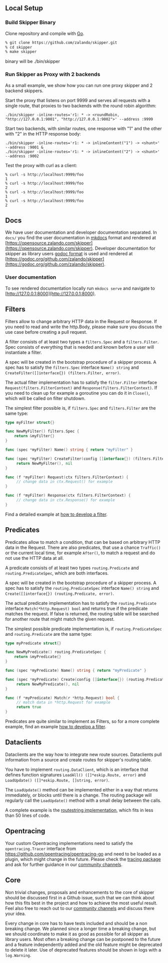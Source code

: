 ## Local Setup

### Build Skipper Binary

Clone repository and compile with [Go](https://golang.org/dl).

```sh
% git clone https://github.com/zalando/skipper.git
% cd skipper
% make skipper
```

binary will be ./bin/skipper

### Run Skipper as Proxy with 2 backends

As a small example, we show how you can run one proxy skipper and 2
backend skippers.

Start the proxy that listens on port 9999 and serves all requests with a single route, that
proxies to two backends with the round robin algorithm:
```
./bin/skipper -inline-routes='r1: * -> <roundRobin, "http://127.0.0.1:9001", "http://127.0.0.1:9002">' --address :9999
```

Start two backends, with similar routes, one response with "1" and the
other with "2" in the HTTP response body:
```
./bin/skipper -inline-routes='r1: * -> inlineContent("1") -> <shunt>' --address :9001 &
./bin/skipper -inline-routes='r1: * -> inlineContent("2") -> <shunt>' --address :9002
```

Test the proxy with curl as a client:
```
% curl -s http://localhost:9999/foo
1
% curl -s http://localhost:9999/foo
2
% curl -s http://localhost:9999/foo
1
% curl -s http://localhost:9999/foo
2
```

## Docs

We have user documentation and developer documentation separated.
In `docs/` you find the user documentation in [mkdocs](https://www.mkdocs.org/) format and
rendered at [https://opensource.zalando.com/skipper](https://opensource.zalando.com/skipper).
Developer documentation for skipper as library users
[godoc format](https://blog.golang.org/godoc-documenting-go-code) is used and rendered at [https://godoc.org/github.com/zalando/skipper](https://godoc.org/github.com/zalando/skipper).

### User documentation

To see rendered documentation locally run `mkdocs serve` and navigate to [http://127.0.0.1:8000](http://127.0.0.1:8000).

## Filters

Filters allow to change arbitrary HTTP data in the Request or
Response. If you need to read and write the http.Body, please make
sure you discuss the use case before creating a pull request.

A filter consists of at least two types a `filters.Spec` and a `filters.Filter`.
Spec consists of everything that is needed and known before a user
will instantiate a filter.

A spec will be created in the bootstrap procedure of a skipper
process. A spec has to satisfy the `filters.Spec` interface `Name() string` and
`CreateFilter([]interface{}) (filters.Filter, error)`.

The actual filter implementation has to satisfy the `filter.Filter`
interface `Request(filters.FilterContext)` and `Response(filters.FilterContext)`.
If you need to clean up for example a goroutine you can do it in
`Close()`, which will be called on filter shutdown.

The simplest filter possible is, if `filters.Spec` and
`filters.Filter` are the same type:

```go
type myFilter struct{}

func NewMyFilter() filters.Spec {
	return &myFilter{}
}

func (spec *myFilter) Name() string { return "myFilter" }

func (spec *myFilter) CreateFilter(config []interface{}) (filters.Filter, error) {
     return NewMyFilter(), nil
}

func (f *myFilter) Request(ctx filters.FilterContext) {
     // change data in ctx.Request() for example
}

func (f *myFilter) Response(ctx filters.FilterContext) {
     // change data in ctx.Response() for example
}
```

Find a detailed example at [how to develop a filter](../reference/development.md#how-to-develop-a-filter).

## Predicates

Predicates allow to match a condition, that can be based on arbitrary
HTTP data in the Request. There are also predicates, that use a chance
`Traffic()` or the current local time, for example `After()`, to match
a request and do not use the HTTP data at all.

A predicate consists of at least two types `routing.Predicate`
and `routing.PredicateSpec`, which are both interfaces.

A spec will be created in the bootstrap procedure of a skipper
process. A spec has to satisfy the `routing.PredicateSpec` interface
`Name() string` and `Create([]interface{}) (routing.Predicate, error)`.

The actual predicate implementation has to satisfy the
`routing.Predicate` interface `Match(*http.Request) bool` and returns
true if the predicate matches the request. If false is returned, the
routing table will be searched for another route that might match the
given request.

The simplest possible predicate implementation is, if `routing.PredicateSpec` and
`routing.Predicate` are the same type:

```go
type myPredicate struct{}

func NewMyPredicate() routing.PredicateSpec {
	return &myPredicate{}
}

func (spec *myPredicate) Name() string { return "myPredicate" }

func (spec *myPredicate) Create(config []interface{}) (routing.Predicate, error) {
     return NewMyPredicate(), nil
}

func (f *myPredicate) Match(r *http.Request) bool {
     // match data in *http.Request for example
     return true
}
```

Predicates are quite similar to implement as Filters, so for a more
complete example, find an example [how to develop a filter](../reference/development.md#how-to-develop-a-filter).

## Dataclients

Dataclients are the way how to integrate new route
sources. Dataclients pull information from a source and create routes
for skipper's routing table.

You have to implement `routing.DataClient`, which is an interface that defines
function signatures `LoadAll() ([]*eskip.Route, error)` and
`LoadUpdate() ([]*eskip.Route, []string, error)`.

The `LoadUpdate()` method can be implemented either in a way that
returns immediately, or blocks until there is a change. The routing
package will regularly call the `LoadUpdate()` method with a small
delay between the calls.

A complete example is the [routestring implementation](https://github.com/zalando/skipper/blob/master/dataclients/routestring/string.go), which fits in
less than 50 lines of code.

## Opentracing

Your custom Opentracing implementations need to satisfy the `opentracing.Tracer` interface from
https://github.com/opentracing/opentracing-go and need to be loaded as
a plugin, which might change in the future.
Please check the [tracing package](https://github.com/zalando/skipper/blob/master/tracing)
and ask for further guidance in our [community channels](https://github.com/zalando/skipper#community).

## Core

Non trivial changes, proposals and enhancements to the core of skipper
should be discussed first in a Github issue, such that we can think
about how this fits best in the project and how to achieve the most
useful result. Feel also free to reach out to our [community
channels](https://github.com/zalando/skipper#community) and discuss
there your idea.

Every change in core has to have tests included and should be a non
breaking change. We planned since a longer time a breaking change, but
we should coordinate to make it as good as possible for all skipper as
library users. Most often a breaking change can be postponed to the
future and a feature independently added and the old feature might be
deprecated to delete it later. Use of deprecated features should be shown
in logs with a `log.Warning`.
